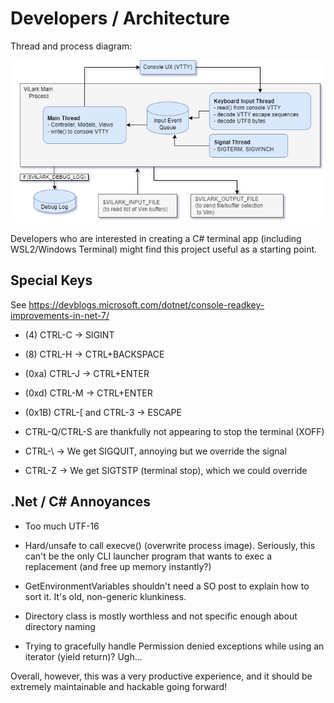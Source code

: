 # Developers / Architecture

Thread and process diagram:

![Thread and Process Diagram](./diagrams/vilark.drawio.png)

Developers who are interested in creating a C# terminal app (including
WSL2/Windows Terminal) might find this project useful as a starting point.

## Special Keys

See https://devblogs.microsoft.com/dotnet/console-readkey-improvements-in-net-7/

* (4) CTRL-C -> SIGINT

* (8) CTRL-H -> CTRL+BACKSPACE
* (0xa) CTRL-J -> CTRL+ENTER
* (0xd) CTRL-M -> CTRL+ENTER
* (0x1B) CTRL-[ and CTRL-3 -> ESCAPE

* CTRL-Q/CTRL-S are thankfully not appearing to stop the terminal (XOFF)

* CTRL-\ -> We get SIGQUIT, annoying but we override the signal

* CTRL-Z -> We get SIGTSTP (terminal stop), which we could override

## .Net / C# Annoyances

* Too much UTF-16

* Hard/unsafe to call execve() (overwrite process image).  Seriously, this can't be
  the only CLI launcher program that wants to exec a replacement (and free up
  memory instantly?)

* GetEnvironmentVariables shouldn't need a SO post to explain how to sort it.  It's
  old, non-generic klunkiness.

* Directory class is mostly worthless and not specific enough about directory naming

* Trying to gracefully handle Permission denied exceptions while using an
  iterator (yield return)?  Ugh...

Overall, however, this was a very productive experience, and it should be
extremely maintainable and hackable going forward!

